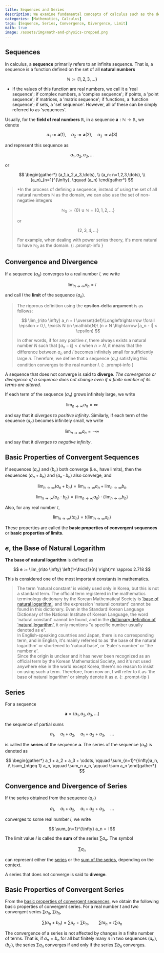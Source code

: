 ```yaml
---
title: Sequences and Series
description: We examine fundamental concepts of calculus such as the definition of sequences and series, convergence and divergence of sequences, convergence and divergence of series, and the definition of e, the base of natural logarithm.
categories: [Mathematics, Calculus]
tags: [Sequence, Series, Convergence, Divergence, Limit]
math: true
image: /assets/img/math-and-physics-cropped.png
---
```


## Sequences
In calculus, a **sequence** primarily refers to an infinite sequence. That is, a sequence is a function defined on the set of all **natural numbers**

$$ \mathbb{N} := \{1,2,3,\dots\} $$

* If the values of this function are real numbers, we call it a 'real sequence'; if complex numbers, a 'complex sequence'; if points, a 'point sequence'; if matrices, a 'matrix sequence'; if functions, a 'function sequence'; if sets, a 'set sequence'. However, all of these can be simply referred to as 'sequences'.

Usually, for the **field of real numbers** $\mathbb{R}$, in a sequence $\mathbf{a}: \mathbb{N} \to \mathbb{R}$, we denote

$$ a_1 := \mathbf{a}(1), \quad a_2 := \mathbf{a}(2), \quad a_3 := \mathbf{a}(3) $$

and represent this sequence as

$$ a_1,\, a_2,\, a_3,\, \dots $$

or

$$ \begin{gather*}
(a_1,a_2,a_3,\dots), \\
(a_n: n=1,2,3,\dots), \\
(a_n)_{n=1}^{\infty}, \qquad (a_n)
\end{gather*} $$

> *In the process of defining a sequence, instead of using the set of all natural numbers $\mathbb{N}$ as the domain, we can also use the set of non-negative integers
>
> $$ \mathbb{N}_0 := \{0\} \cup \mathbb{N} = \{0,1,2,\dots\} $$
>
> or
>
> $$\{2,3,4,\dots \}$$
>
> For example, when dealing with power series theory, it's more natural to have $\mathbb{N}_0$ as the domain.
{: .prompt-info }

## Convergence and Divergence
If a sequence $(a_n)$ converges to a real number $l$, we write

$$ \lim_{n\to \infty} a_n = l $$

and call $l$ the **limit** of the sequence $(a_n)$.

> The rigorous definition using the **epsilon-delta argument** is as follows:
>
> $$ \lim_{n\to \infty} a_n = l \overset{def}\Longleftrightarrow \forall \epsilon > 0,\, \exists N \in \mathbb{N}\ (n > N \Rightarrow |a_n - l| < \epsilon) $$
>
> In other words, if for any positive $\epsilon$, there always exists a natural number $N$ such that $\|a_n - l \| < \epsilon$ when $n>N$, it means that the difference between $a_n$ and $l$ becomes infinitely small for sufficiently large $n$. Therefore, we define that a sequence $(a_n)$ satisfying this condition converges to the real number $l$.
{: .prompt-info }

A sequence that does not converge is said to **diverge**. *The convergence or divergence of a sequence does not change even if a finite number of its terms are altered.*

If each term of the sequence $(a_n)$ grows infinitely large, we write

$$ \lim_{n\to \infty} a_n = \infty $$

and say that it *diverges to positive infinity*. Similarly, if each term of the sequence $(a_n)$ becomes infinitely small, we write

$$ \lim_{n\to \infty} a_n = -\infty $$

and say that it *diverges to negative infinity*.

## Basic Properties of Convergent Sequences
If sequences $(a_n)$ and $(b_n)$ both converge (i.e., have limits), then the sequences $(a_n + b_n)$ and $(a_n \cdot b_n)$ also converge, and

$$ \lim_{n\to \infty} (a_n + b_n) = \lim_{n\to \infty} a_n + \lim_{n\to \infty} b_n \label{eqn:props_of_conv_series_1}\tag{1}$$

$$ \lim_{n\to \infty} (a_n \cdot b_n) = \left(\lim_{n\to \infty} a_n \right) \cdot \left(\lim_{n\to \infty} b_n \right) \label{eqn:props_of_conv_series_2}\tag{2}$$

Also, for any real number $t$,

$$ \lim_{n\to \infty} (t a_n) = t\left(\lim_{n\to \infty} a_n \right) \label{eqn:props_of_conv_series_3}\tag{3}$$

These properties are called the **basic properties of convergent sequences** or **basic properties of limits**.

## $e$, the Base of Natural Logarithm
**The base of natural logarithm** is defined as

$$ e := \lim_{n\to \infty} \left(1+\frac{1}{n} \right)^n \approx 2.718 $$

This is considered one of the most important constants in mathematics.

> The term 'natural constant' is widely used only in Korea, but this is not a standard term. The official term registered in the mathematics terminology dictionary by the Korean Mathematical Society is ['base of natural logarithm'](https://www.kms.or.kr/mathdict/list.html?key=kname&keyword=%EC%9E%90%EC%97%B0%EB%A1%9C%EA%B7%B8%EC%9D%98+%EB%B0%91), and the expression 'natural constant' cannot be found in this dictionary. Even in the Standard Korean Language Dictionary of the National Institute of Korean Language, the word 'natural constant' cannot be found, and in the [dictionary definition of 'natural logarithm'](https://stdict.korean.go.kr/search/searchView.do?pageSize=10&searchKeyword=%EC%9E%90%EC%97%B0%EB%A1%9C%EA%B7%B8), it only mentions "a specific number usually denoted as e".  
> In English-speaking countries and Japan, there is no corresponding term, and in English, it's mainly referred to as 'the base of the natural logarithm' or shortened to 'natural base', or 'Euler's number' or 'the number $e$'.  
> Since the origin is unclear and it has never been recognized as an official term by the Korean Mathematical Society, and it's not used anywhere else in the world except Korea, there's no reason to insist on using such a term. Therefore, from now on, I will refer to it as 'the base of natural logarithm' or simply denote it as $e$.
{: .prompt-tip }

## Series
For a sequence

$$ \mathbf{a} = (a_1, a_2, a_3, \dots) $$

the sequence of partial sums

$$ a_1, \quad a_1 + a_2, \quad a_1 + a_2 + a_3, \quad \dots $$

is called the **series** of the sequence $\mathbf{a}$. The series of the sequence $(a_n)$ is denoted as

$$ \begin{gather*}
a_1 + a_2 + a_3 + \cdots, \qquad \sum_{n=1}^{\infty}a_n, \\
\sum_{n\geq 1} a_n, \qquad \sum_n a_n, \qquad \sum a_n 
\end{gather*} $$

## Convergence and Divergence of Series
If the series obtained from the sequence $(a_n)$

$$ a_1, \quad a_1 + a_2, \quad a_1 + a_2 + a_3, \quad \dots $$

converges to some real number $l$, we write

$$ \sum_{n=1}^{\infty} a_n = l $$

The limit value $l$ is called the **sum** of the series $\sum a_n$. The symbol

$$ \sum a_n $$

can represent either the <u>series</u> or the <u>sum of the series</u>, depending on the context.

A series that does not converge is said to **diverge**.

## Basic Properties of Convergent Series
From the [basic properties of convergent sequences](#basic-properties-of-convergent-sequences), we obtain the following basic properties of convergent series. For a real number $t$ and two convergent series $\sum a_n$, $\sum b_n$,

$$ \sum(a_n + b_n) = \sum a_n + \sum b_n, \qquad \sum ta_n = t\sum a_n \tag{4}$$

The convergence of a series is not affected by changes in a finite number of terms. That is, if $a_n=b_n$ for all but finitely many $n$ in two sequences $(a_n)$, $(b_n)$, the series $\sum a_n$ converges if and only if the series $\sum b_n$ converges.
